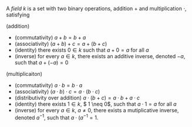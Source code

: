 A *field* $k$ is a set with two binary operations, addition $+$ and multiplication $\cdot$, satisfying

(addition)
- (commutativity) $a+b=b+a$
- (associativity) $(a+b)+c=a+(b+c)$
- (identity) there exists $0 \in k$ such that $a+0=a$ for all $a$
- (inverse) for every $a \in k$, there exists an additive inverse, denoted $-a$, such that $a+(-a)=0$

(multiplicaiton)
- (commutativity) $a \cdot b = b \cdot a$
- (associativity) $(a \cdot b) \cdot c = a \cdot (b \cdot c)$
- (distributivity over addition) $a\cdot (b + c) = a \cdot b + a \cdot c$
- (identity) there exists $1 \in k$, $ 1 \neq 0$, such that $a \cdot 1 = a$ for all $a$
- (inverse) for every $a \in k$, $a \neq 0$, there exists a mutiplicative inverse, denoted $a^{-1}$, such that $a \cdot (a^{-1} = 1$.
